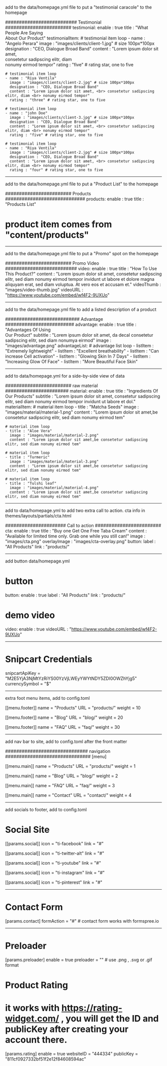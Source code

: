 add to the data/homepage.yml file to put a "testimonial caracole" to the homepage

########################## Testimonial ########################
testimonial:
  enable : true
  title : "What People Are Saying <br> About Our Product"
  testimonialItem:
    # testimonial item loop
    - name : "Angelo Perara"
      image : "images/clients/client-1.jpg" # size 100px*100px
      designation : "CEO, Dialogue Broad Band"
      content : "Lorem ipsum dolor sit amet, <br> consetetur sadipscing elitr, diam <br> nonumy eirmod tempor"
      rating : "five" # rating star, one to five
      
    # testimonial item loop
    - name : "Riya Ventila"
      image : "images/clients/client-2.jpg" # size 100px*100px
      designation : "CEO, Dialogue Broad Band"
      content : "Lorem ipsum dolor sit amet, <br> consetetur sadipscing elitr, diam <br> nonumy eirmod tempor"
      rating : "three" # rating star, one to five
      
    # testimonial item loop
    - name : "john Doe"
      image : "images/clients/client-3.jpg" # size 100px*100px
      designation : "CEO, Dialogue Broad Band"
      content : "Lorem ipsum dolor sit amet, <br> consetetur sadipscing elitr, diam <br> nonumy eirmod tempor"
      rating : "five" # rating star, one to five
      
    # testimonial item loop
    - name : "Riya Ventila"
      image : "images/clients/client-2.jpg" # size 100px*100px
      designation : "CEO, Dialogue Broad Band"
      content : "Lorem ipsum dolor sit amet, <br> consetetur sadipscing elitr, diam <br> nonumy eirmod tempor"
      rating : "four" # rating star, one to five

********************************************************************

add to the data/homepage.yml file to put a "Product List" to the homepage

######################## Products #############################
products:
  enable : true
  title : "Products List"
  # product item comes from "content/products"

*********************************************************************

add to the data/homepage.yml file to put a "Promo" spot on the homepage

######################## Promo Video ##########################
video:
  enable : true
  title : "How To Use This Product?"
  content : "Lorem ipsum dolor sit amet, consetetur sadipscing elitr, sed diam nonumy eirmod tempor invidunt ut labore et
          dolore magna aliquyam erat, sed diam voluptua. At vero eos et accusam et."
  videoThumb : "images/video-thumb.jpg"
  videoURL : "https://www.youtube.com/embed/wf4F2-9UXUo"

**********************************************************************

add to the data/homepage.yml file to add a listed description of a product

########################### Advantage #########################
advantage:
  enable : true
  title : "Advantages Of Using <br> Our Product"
  subtitle : "Lorem ipsum dolor sit amet, da decal consetetur<br> sadipscing elitr, sed diam nonumya eirmod"
  image : "images/advantage.png"
  advantageList:
    # advantage list loop
    - listItem : "Extremely lightweight"
    - listItem : "Excellent breathability"
    - listItem : "Can increase Cell activation"
    - listItem : "Glowing Skin In 7 Days"
    - listItem : "Increasing Glow Of Face"
    - listItem : "More Beautiful Face Skin"

*************************************************************************

add to data/homepage.yml for a side-by-side view of data

######################## raw material #######################
material:
  enable : true
  title : "Ingredients Of Our Products"
  subtitle : "Lorem ipsum dolor sit amet, consetetur sadipscing elitr, sed diam nonumy eirmod tempor invidunt ut labore et
          dol."
  materialItem:
    # material item loop
    - title : "Matcha Seeds"
      image : "images/material/material-1.png"
      content : "Lorem ipsum dolor sit amet,be consetetur sadipscing elitr, sed diam nonumy eirmod tem"
      
    # material item loop
    - title : "Aloe Vera"
      image : "images/material/material-2.png"
      content : "Lorem ipsum dolor sit amet,be consetetur sadipscing elitr, sed diam nonumy eirmod tem"
      
    # material item loop
    - title : "Turmeric"
      image : "images/material/material-3.png"
      content : "Lorem ipsum dolor sit amet,be consetetur sadipscing elitr, sed diam nonumy eirmod tem"
      
    # material item loop
    - title : "Tulshi leaf"
      image : "images/material/material-4.png"
      content : "Lorem ipsum dolor sit amet,be consetetur sadipscing elitr, sed diam nonumy eirmod tem"

***************************************************************************

add to data/homepage.yml to add two extra call to action. cta info in themes/layouts/partials/cta.html

###################### Call to action ########################
cta:
  enable : true
  title : "Buy one Get One Free Taba Cream"
  content : "Available for limited time only. Grab one while you still can!"
  image : "images/cta.png"
  overlayImage : "images/cta-overlay.png"
  button:
    label : "All Products"
    link : "products/"

****************************************************************************

add button data/homepage.yml 

  # button
  button:
    enable : true
    label : "All Products"
    link : "products/"
  # demo video
  video:
    enable : true
    videoURL : "https://www.youtube.com/embed/wf4F2-9UXUo"

***************************************************************************

# Snipcart Credentials
snipcartApiKey = "M2E5YjA3NjMtYzRiYS00YzVjLWEyYWYtNDY5ZDI0OWZhYjg5"
currencySymbol = "$"

***************************************************************************

extra foot menu items, add to config.toml

  [[menu.footer]]
  name = "Products"
  URL = "products/"
  weight = 10

  [[menu.footer]]
  name = "Blog"
  URL = "blog/"
  weight = 20

  [[menu.footer]]
  name = "FAQ"
  URL = "faq/"
  weight = 30

*****************************************************************************

add nav bar to site, add to config.toml after the front matter

############################## navigation ###############################
[menu]

  [[menu.main]]
  name = "Products"
  URL = "products/"
  weight = 1

  [[menu.main]]
  name = "Blog"
  URL = "blog/"
  weight = 2

  [[menu.main]]
  name = "FAQ"
  URL = "faq/"
  weight = 3

  [[menu.main]]
  name = "Contact"
  URL = "contact/"
  weight = 4

**********************************************************

add socials to footer, add to config.toml

  # Social Site
  [[params.social]]
  icon = "ti-facebook"
  link = "#"

  [[params.social]]
  icon = "ti-twitter-alt"
  link = "#"

  [[params.social]]
  icon = "ti-youtube"
  link = "#"

  [[params.social]]
  icon = "ti-instagram"
  link = "#"

  [[params.social]]
  icon = "ti-pinterest"
  link = "#"

************************************************************

  # Contact Form
  [params.contact]
  formAction = "#" # contact form works with formspree.io

**************************************************************

# Preloader
  [params.preloader]
  enable = true
  preloader = "" # use .png , .svg or .gif format

  # Product Rating
  # it works with https://rating-widget.com/ , you will get the ID and publicKey after creating your account there.
  [params.rating]
  enable = true
  websiteID = "444334"
  publicKey = "811cf0927332bf51f2e12f84608594ac"